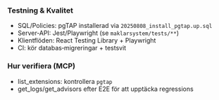 ### Testning & Kvalitet

- SQL/Policies: pgTAP installerad via `20250808_install_pgtap.up.sql`
- Server‑API: Jest/Playwright (se `maklarsystem/tests/**`)
- Klientflöden: React Testing Library + Playwright
- CI: kör databas‑migreringar + testsvit

### Hur verifiera (MCP)
- list_extensions: kontrollera `pgtap`
- get_logs/get_advisors efter E2E för att upptäcka regressions






